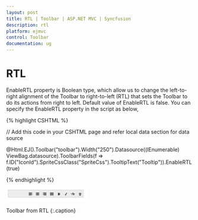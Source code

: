 ```yaml
---
layout: post
title: RTL | Toolbar | ASP.NET MVC | Syncfusion
description: rtl
platform: ejmvc
control: Toolbar
documentation: ug
---
```


# RTL

EnableRTL property is Boolean type, which allow us to change the left-to-right alignment of the Toolbar to right-to-left (RTL) that sets the Toolbar to do its actions from right to left. Default value of EnableRTL is false. You can specify the EnableRTL property in the script as below, 

{% highlight CSHTML %}

// Add this code in your CSHTML page and refer local data section for data source

<div class="cols-sample-area"> 
	@Html.EJ().Toolbar("toolbar").Width("250").Datasource((IEnumerable<ToolbarLocalBinding>)
	ViewBag.datasource).ToolbarFields(f => f.ID("IconId").SpriteCssClass("SpriteCss").TooltipText("Tooltip")).EnableRTL(true)
</div>

{% endhighlight %}



![](RTL_images/RTL_img1.png)

Toolbar from RTL
{:.caption}
